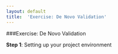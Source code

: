 ```yaml
---
layout: default
title:  'Exercise: De Novo Validation'
---
```


###Exercise: De Novo Validation

**Step 1**: Setting up your project environment  
